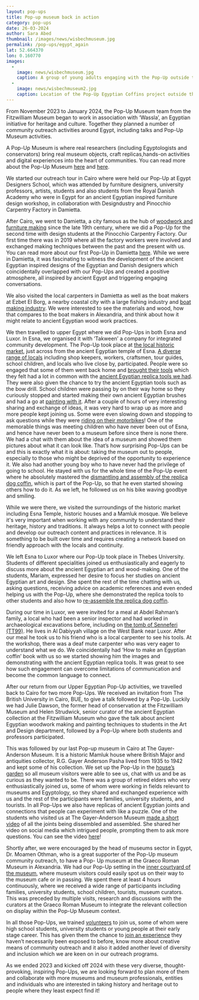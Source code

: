 ```yaml
---
layout: pop-ups
title: Pop-up museum back in action
category: pop-ups
date: 26-03-2024
author: Sara Abed
thumbnail: /images/news/wisbechmuseum.jpg
permalink: /pop-ups/egypt_again
lat: 52.664370
lon: 0.160770
images:
  -
    image: news/wisbechmuseum.jpg
    caption: A group of young adults engaging with the Pop-Up outside the Wisbech and Fenland Museum.
  -
    image: news/wisbechmuseum2.jpg
    caption: Location of the Pop-Up Egyptian Coffins project outside the Wisbech and Fenland Museum.
---
```


From November 2023 to January 2024, the Pop-Up Museum team from the 
Fitzwilliam Museum began to work in association with ‘Wassla’, an Egyptian initiative 
for heritage and culture. Together they planned a number of community outreach activities
around Egypt, including talks and Pop-Up Museum activities. 

A Pop-Up Museum is where real researchers (including Egyptologists and conservators) 
bring real museum objects, craft replicas,hands-on activities and digital experiences into
the heart of communities. You can read more about
the Pop-Up Museum [here](https://egyptiancoffins.org/pop-ups) and 
[here](https://doi.org/10.11588/cipeg.2020.4.83936).


We started our outreach tour in Cairo where were held our Pop-Up at Egypt Designers 
School, which was attended by furniture designers, university professors, artists,
students and also students from the Royal Danish Academy who were in Egypt for an ancient
Egyptian inspired furniture design workshop, in collaboration with Designdustry and 
Pinocchio Carpentry Factory in Damietta. 


After Cairo, we went to Damietta, a city famous as the hub of [woodwork and furniture 
making](/images/news/9.jpg) since the late 19th century, where we did a Pop-Up for the second time with design
students at the Pinocchio Carpentry Factory. Our first time there was in 2019 where all
the factory workers were involved and exchanged making techniques between the past and 
the present with us. You can read more about our first Pop-Up in Damietta 
[here](https://egyptiancoffins.org/news/Alexandriaworkshop).
While we were in Damietta, it was fascinating to witness the development of the ancient 
Egyptian inspired designs of the Egyptian and Danish designers which coincidentally
overlapped with our Pop-Ups and created a positive atmosphere, all inspired by ancient 
Egypt and triggering engaging conversations. 


We also visited the local carpenters in Damietta as well as the boat makers at Ezbet El 
Borg, a nearby coastal city with a large fishing industry and [boat making industry](/images/news/10.jpg). 
We were interested to see the materials and wood, how that compares to the boat makers 
in Alexandria, and think about how it might relate to ancient Egyptian wood work practices. 


We then travelled to upper Egypt where we did Pop-Ups in both Esna and Luxor. In Esna, 
we organised it with ‘Takween’ a company for integrated community development. The Pop-Up
took place at [the local historic market](/images/news/1.jpg), 
just across from the ancient Egyptian temple of Esna.
[A diverse range of locals](/images/news/2.jpg) including shop keepers, workers, 
craftsmen, tour guides, school
children, and locals who live close by, participated. People were so engaged that some of 
them went back home and [brought their tools](/images/news/3.jpg) which they felt had a 
lot in common with the [ancient Egyptian replica tools we had](/images/news/8.JPEG). 
They were also given the chance to try the ancient 
Egyptian tools such as the bow drill. School children were passing by on their way home 
so they curiously stopped and started making their own ancient Egyptian brushes and 
had a go at [painting with it](/images/news/6.JPEG). After a couple of hours of very 
interesting sharing and 
exchange of ideas, it was very hard to wrap up as more and more people kept joining us.
Some were even slowing down and stopping to ask questions while they were [riding on their 
motorbikes](/images/news/7.jpg)! One of the memorable things was meeting children 
who have never been out of
Esna, and hence have never been to a museum before since there is none there. 
We had a chat with 
them about the idea of a museum and showed them pictures about what it can look like. 
That’s how surprising Pop-Ups can be and this is exactly what it is about: taking the 
museum out to people, especially to those who might be deprived of the opportunity to 
experience it. We also had another young boy who to have never had the privilege of 
going to school. He stayed with us for the whole time of the Pop-Up event where he 
absolutely mastered the [dismantling and assembly of the replica dog coffin](/images/news/5.jpg), 
which is part of the Pop-Up, so that 
he even started showing others how to do it. As we left, he followed us on his bike waving
goodbye and smiling. 


While we were there, we visited the surroundings of the historic market including Esna 
Temple, historic houses and a Mamluk mosque. We believe it's very important when working 
with any community to understand their heritage, history and traditions. It always helps 
a lot to connect with people and develop our outreach content and practices in relevance. 
It is something to be built over time and requires creating a network based on friendly 
approach with the locals and continuity.


We left Esna to Luxor where our Pop-Up took place in Thebes University. Students of 
different specialities joined us enthusiastically and eagerly to discuss more about the 
ancient Egyptian art and wood-making. One of the students, Mariam, expressed her desire 
to focus her studies on ancient Egyptian art and design. She spent the rest of the time 
chatting with us, asking questions, receiving advice on academic references and even 
ended helping us with the Pop-Up, where she demonstrated the replica tools to other 
students and also how to [re-assemble the replica dog coffin](/images/news/11.jpg).


During our time in Luxor, we were invited for a meal at Abdel Rahman’s family, a local 
who had been a senior inspector and had worked in archaeological excavations before,
including on [the tomb of Senneferi (TT99)](https://tt99.fitz.ms/). He lives in 
Al Dabiyyah village on the West Bank near Luxor.
After our meal he took us to his friend who is a local carpenter to see his tools. At the
workshop, there was a deaf mute carpenter who was very eager to understand what we do. 
We coincidentally had ‘How to make an Egyptian coffin’ book with us so we started showing 
him the images and demonstrating with the ancient Egyptian replica tools. It was great to 
see how such engagement can overcome limitations of communication and become the common 
language to connect. 

After our return from our Upper Egyptian Pop-Up activities, we travelled back to Cairo for
two more Pop-Ups.
We received an invitation from The British University in Cairo, BUE, to give a talk 
followed by a Pop-Up. Luckily we had Julie Dawson, the former head of conservation at 
the Fitzwilliam Museum and Helen Strudwick, senior curator of the ancient Egyptian 
collection at the Fitzwilliam Museum who gave the talk about ancient Egyptian woodwork making
and painting techniques to students in the Art and Design department, followed by a Pop-Up
where both students and professors participated. 


This was followed by our last Pop-up museum in Cairo at The Gayer-Anderson Museum. It is 
a historic Mamluk house where British Major and antiquities collector, R.G. Gayer Anderson
Pasha lived from 1935 to 1942 and kept some of his collection. We set up the Pop-Up in the
[house’s garden](/images/news/12.jpg) so all museum visitors were able to see us, 
chat with us and be as curious
as they wanted to be. There was a group of retired elders who very enthusiastically joined us, 
some of whom were working in fields relevant to museums and Egyptology, so they shared 
and exchanged experience with us and the rest of the participants were families, 
university students, and tourists. In all Pop-Ups we also have replicas of ancient 
Egyptian joints and connections that people can experiment with like a puzzle. One of the
students who visited us at The Gayer-Anderson Museum [made a short video](/images/news/13.jpg) 
of all the joints being dissembled and assembled. She shared her video on social media 
which intrigued people, prompting them to ask more questions. You can see the video [here](https://github.com/FitzwilliamMuseum/egyptiancoffins/assets/45968885/baac403e-ec58-4b02-a931-cd24c7495ece)!

Shortly after, we were encouraged by the head of museums sector in Egypt, Dr. Moamen 
Othman, who is a great supporter of the Pop-Up museum community outreach, to have a Pop- 
Up museum at the Graeco Roman Museum in Alexandria. We had our Pop-Up setting in the [inner 
courtyard of the museum](/images/news/14.jpg), where museum visitors could easily spot us 
on their way to the 
museum cafe or in passing. We spent there at least 4 hours continuously, where we received
a wide range of participants including families, university students, school children, 
tourists, museum curators. This was preceded by multiple visits, research and discussions 
with the curators at the Graeco Roman Museum to integrate the relevant collection on 
display within the Pop-Up Museum context.  


In all those Pop-Ups, we trained [volunteers](/images/news/15.jpg) to join us, some of 
whom were high school students, university students or young people at their early stage 
career. This has given them the chance to [join an experience](/images/news/16.jpg) 
they haven’t necessarily been exposed to before, 
know more about creative means of community outreach and it also it added another level 
of diversity and inclusion which we are keen on in our outreach programs. 


As we ended 2023 and kicked off 2024 with these very diverse, thought-provoking, inspiring
Pop-Ups, we are looking forward to plan more of them and collaborate with more museums 
and museum professionals, entities and individuals who are interested in taking history 
and heritage out to people where they least expect find it! 
